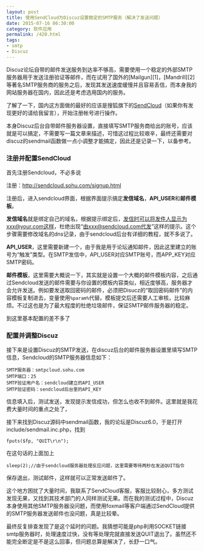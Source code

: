 ```yaml
---
layout: post
title: 使用SendCloud为Discuz设置稳定的SMTP服务（解决了发送问题）
date: 2015-07-16 06:30:00
category: 软件应用
permalink: /420.html
tags:
- smtp
- Discuz
---
```


<!--markdown-->Discuz论坛自带的邮件发送服务到达率不够高，需要使用一个稳定的外部SMTP服务器用于发送注册验证等邮件，而在试用了国外的[Mailgun][1]，[Mandrill][2]等著名SMTP服务商的服务之后，发现其发送速度缓慢并且容易丢信，而本身我的网站服务器在国内，因此还是考虑选用国内的服务。

了解了一下，国内这方面做的最好的应该是搜狐旗下的[SendCloud][3]（如果你有发现更好的请给我留言），开始注册帐号进行操作。

本身Discuz后台自带邮件服务器设置，直接填写SMTP服务商给出的账号，应该就是可以搞定，不需要写一篇文章来描述，可惜这过程比较艰辛，最终还需要对discuz的sendmail函数做一点小调整才能搞定，因此还是记录一下，以备参考。

### 注册并配置SendCloud

首先注册Sendcloud，不必多说

注册：<http://sendcloud.sohu.com/signup.html>

注册后，进入sendcloud界面，根据界面提示搞定**发信域名**，**API_USER**和**邮件模板**。

**发信域名**就是绑定自己的域名，根据提示绑定后，发信时可以将发件人显示为xxx@your.com这样，杜绝出现“由xxx@sendcloud.com代发”这样的提示。这个步骤需要修改域名的dns记录，由于sendcloud后台有详细的教程，就不多说了。

**API_USER**，这里需要新建一个，由于我是用于论坛通知邮件，因此这里建立的账号为“触发”类型。在SMTP发信中，API\_USER对应SMTP账号，而APP\_KEY对应SMTP密码。

**邮件模板**，这里需要大概说一下，其实就是设置一个大概的邮件模板内容，之后通过Sendcloud发送的邮件需要与你设置的模板内容类似，相近度够高，服务器才会允许发送。例如要发送取回密码的邮件，必须把Disucz的“取回密码邮件”的内容模板复制进去，变量使用`%param%`代替。模板提交后还需要人工审核，比较麻烦。不过这也是为了最大程度的杜绝垃圾邮件，保证SMTP邮件服务器的稳定。

到这里基本配置的差不多了

### 配置并调整Discuz

接下来是设置Discuz的SMTP发送，在discuz后台的邮件服务器设置里填写SMTP信息，Sendcloud的SMTP服务器信息如下：

	SMTP服务器：smtpcloud.sohu.com
	SMTP端口：25 
	SMTP验证用户名：sendcloud建立的API_USER 
	SMTP验证密码：sendcloud后台里的API_KEY

信息填入后，测试发送，发现提示发信成功，但怎么也收不到邮件。这里就是我花费大量时间的重点之处了，

接下来找到Discuz源码中sendmail函数，我的论坛是Discuz6.0，于是打开include/sendmail.inc.php，找到

    fputs($fp, "QUIT\r\n");
    

在这句话的上面加上

    sleep(2);//由于sendcloud服务器处理反应问题，这里需要等待两秒在发送QUIT指令
    

保存退出，测试邮件，这样就可以正常发送邮件了。

这个地方困扰了大量时间，我联系了SendCloud客服，客服比较耐心，多方测试发现无果，又找到其技术部门的人同样测试无果。而在我的测试过程中，Discuz本身使用其他SMTP服务器没问题，而使用foxmail等客户端通过SendCloud提供的SMTP服务器发送邮件也没问题，真是比较晕。

最终反复排查发现了是这个延时的问题。我猜想可能是php利用SOCKET链接smtp服务器时，处理速度过快，没有等处理完就直接发送QUIT退出了。虽然还不能完全断定是不是这么回事，但问题总算是解决了，长舒一口气。

 [1]: http://www.mailgun.com/
 [2]: https://www.mandrill.com/
 [3]: http://sendcloud.sohu.com/